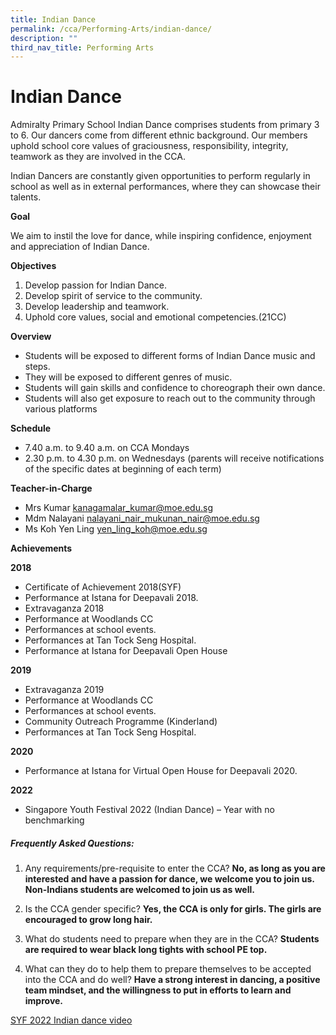 ```yaml
---
title: Indian Dance
permalink: /cca/Performing-Arts/indian-dance/
description: ""
third_nav_title: Performing Arts
---
```

# Indian Dance

Admiralty Primary School Indian Dance comprises students from primary 3 to 6. Our dancers come from different ethnic background. Our members uphold school core values of graciousness, responsibility, integrity, teamwork as they are involved in the CCA.  

Indian Dancers are constantly given opportunities to perform regularly in school as well as in external performances, where they can showcase their talents. 

**Goal**

We aim to instil the love for dance, while inspiring confidence, enjoyment and appreciation of Indian Dance. 

**Objectives**

1.	Develop passion for Indian Dance. 
2.	Develop spirit of service to the community. 
3.	Develop leadership and teamwork. 
4.	Uphold core values, social and emotional competencies.(21CC)

**Overview**

*	Students will be exposed to different forms of Indian Dance music and steps.
*	They will be exposed to different genres of music. 
*	Students will gain skills and confidence to choreograph their own dance.
*	Students will also get exposure to reach out to the community through various platforms


**Schedule**

*	7.40 a.m. to 9.40 a.m. on CCA Mondays 
*	2.30 p.m. to 4.30 p.m. on  Wednesdays (parents will receive notifications of the specific dates at beginning of each term)

**Teacher-in-Charge**

* Mrs Kumar                       kanagamalar_kumar@moe.edu.sg
* Mdm Nalayani               nalayani_nair_mukunan_nair@moe.edu.sg 
* Ms Koh Yen Ling           yen_ling_koh@moe.edu.sg 

**Achievements**

**2018**

-	Certificate of Achievement 2018(SYF)
-	Performance at Istana for Deepavali 2018. 
-	Extravaganza 2018 
-	Performance at Woodlands CC 
-	Performances at school events. 
-	Performances at Tan Tock Seng Hospital. 
-	Performance at Istana for Deepavali Open House 


**2019**
 
-	Extravaganza 2019
-	Performance at Woodlands CC 
-	Performances at school events. 
-	Community Outreach Programme (Kinderland)
-	Performances at Tan Tock Seng Hospital. 

**2020**
 
-	Performance at Istana for Virtual Open House for Deepavali 2020.
   

**2022**
- Singapore Youth Festival 2022 (Indian Dance) – Year with no benchmarking

##### Frequently Asked Questions:

1. Any requirements/pre-requisite to enter the CCA? **No, as long as you are interested and have a passion for dance, we welcome you to join us. Non-Indians  students are welcomed to join us as well.**

2. Is the CCA gender specific? **Yes, the CCA is only for girls. The girls are encouraged to grow long hair.**

3. What do students need to prepare when they are in the CCA? **Students are required to wear black long tights with school PE top.**  

4. What can they do to help them to prepare themselves to be accepted into the CCA and do well? **Have a strong interest in dancing, a positive team mindset, and the willingness to put in efforts to learn and improve.**

[SYF 2022 Indian dance video](https://drive.google.com/file/d/1JlOV8nFMspl4E35WLv-D8YrBL6heL_uT/view?usp=share_link)